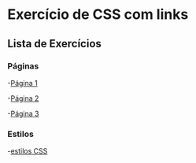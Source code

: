 # Exercício de CSS com links

## Lista de Exercícios

### Páginas

-[Página 1](./Aula21/paginas/pagina1.html)

-[Página 2](./Aula21/paginas/pagina2.html)

-[Página 3](./Aula21/paginas/pagina3.html)


### Estilos

-[estilos CSS](./Aula21/estilos/estilos.css)